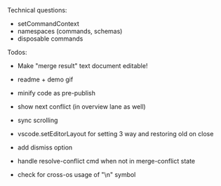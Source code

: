 Technical questions:

- setCommandContext
- namespaces (commands, schemas)
- disposable commands

Todos:

- Make "merge result" text document editable!

- readme + demo gif
- minify code as pre-publish
- show next conflict (in overview lane as well)
- sync scrolling
- vscode.setEditorLayout for setting 3 way and restoring old on close
- add dismiss option
- handle resolve-conflict cmd when not in merge-conflict state
- check for cross-os usage of "\n" symbol
